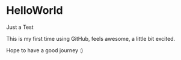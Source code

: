 # HelloWorld
Just a Test

This is my first time using GitHub, feels awesome, a little bit excited.

Hope to have a good journey :)
